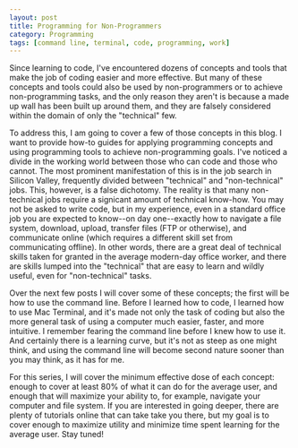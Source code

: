 ```yaml
---
layout: post
title: Programming for Non-Programmers
category: Programming
tags: [command line, terminal, code, programming, work]
---
```


Since learning to code, I've encountered dozens of concepts and tools that make the job of coding easier and more effective. But many of these concepts and tools could also be used by non-programmers or to achieve non-programming tasks, and the only reason they aren't is because a made up wall has been built up around them, and they are falsely considered within the domain of only the "technical" few.

To address this, I am going to cover a few of those concepts in this blog. I want to provide how-to guides for applying programming concepts and using programming tools to achieve non-programming goals. I've noticed a divide in the working world between those who can code and those who cannot. The most prominent manifestation of this is in the job search in Silicon Valley, frequently divided between "technical" and "non-technical" jobs. This, however, is a false dichotomy. The reality is that many non-technical jobs require a signicant amount of technical know-how. You may not be asked to write code, but in my experience, even in a standard office job you are expected to know--on day one--exactly how to navigate a file system, download, upload, transfer files (FTP or otherwise), and communicate online (which requires a different skill set from communicating offline). In other words, there are a great deal of technical skills taken for granted in the average modern-day office worker, and there are skills lumped into the "technical" that are easy to learn and wildly useful, even for "non-technical" tasks.

Over the next few posts I will cover some of these concepts; the first will be how to use the command line. Before I learned how to code, I learned how to use Mac Terminal, and it's made not only the task of coding but also the more general task of using a computer much easier, faster, and more intuitive. I remember fearing the command line before I knew how to use it. And certainly there is a learning curve, but it's not as steep as one might think, and using the command line will become second nature sooner than you may think, as it has for me.

For this series, I will cover the minimum effective dose of each concept: enough to cover at least 80% of what it can do for the average user, and enough that will maximize your ability to, for example, navigate your computer and file system. If you are interested in going deeper, there are plenty of tutorials online that can take take you there, but my goal is to cover enough to maximize utility and minimize time spent learning for the average user. Stay tuned!
